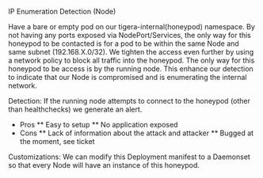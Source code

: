 IP Enumeration Detection (Node)

Have a bare or empty pod on our tigera-internal(honeypod) namespace. By not having any ports exposed via NodePort/Services, the only way for this honeypod to be contacted is for a pod to be within the same Node and same subnet (192.168.X.0/32). We tighten the access even further by using a network policy to block all traffic into the honeypod. The only way for this honeypod to be access is by the running node. This enhance our detection to indicate that our Node is compromised and is enumerating the internal network.

Detection:
If the running node attempts to connect to the honeypod (other than healthchecks) we generate an alert.

* Pros
** Easy to setup
** No application exposed
* Cons
** Lack of information about the attack and attacker
** Bugged at the moment, see ticket


Customizations:
We can modify this Deployment manifest to a Daemonset so that every Node will have an instance of this honeypod.

